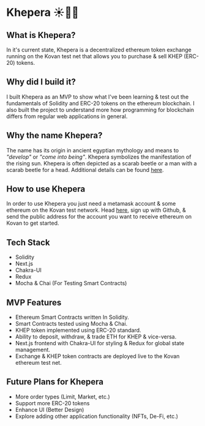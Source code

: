# Khepera ☀️🐞💸

## What is Khepera?

In it's current state, Khepera is a decentralized ethereum token exchange running on the Kovan test net that allows you to purchase & sell KHEP (ERC-20) tokens.

## Why did I build it?

I built Khepera as an MVP to show what I've been learning & test out the fundamentals of Solidity and ERC-20 tokens on the ethereum blockchain. I also built the project to understand more how programming for blockchain differs from regular web applications in general.

## Why the name Khepera?

The name has its origin in ancient egyptian mythology and means to *"develop"* or *"come into being"*. Khepera symbolizes the manifestation of the rising sun. Khepera is often depicted as a scarab beetle or a man with a scarab beetle for a head. Additional details can be found [here](<https://en.wikipedia.org/wiki/Khepri#:~:text=Khepri%20(Egyptian%3A%20%E1%B8%ABprj%2C%20also,and%20the%20renewal%20of%20life>).

## How to use Khepera

In order to use Khepera you just need a metamask account & some ethereum on the Kovan test network. Head [here](https://gitter.im/kovan-testnet/faucet), sign up with Github, & send the public address for the account you want to receive ethereum on Kovan to get started.

## Tech Stack

- Solidity
- Next.js
- Chakra-UI
- Redux
- Mocha & Chai (For Testing Smart Contracts)

## MVP Features

- Ethereum Smart Contracts written In Solidity.
- Smart Contracts tested using Mocha & Chai.
- KHEP token implemented using ERC-20 standard.
- Ability to deposit, withdraw, & trade ETH for KHEP & vice-versa.
- Next.js frontend with Chakra-UI for styling & Redux for global state management.
- Exchange & KHEP token contracts are deployed live to the Kovan ethereum test net.

## Future Plans for Khepera

- More order types (Limit, Market, etc.)
- Support more ERC-20 tokens
- Enhance UI (Better Design)
- Explore adding other application functionality (NFTs, De-Fi, etc.)
